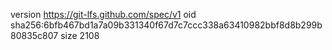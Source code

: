 version https://git-lfs.github.com/spec/v1
oid sha256:6bfb467bd1a7a09b331340f67d7c7ccc338a63410982bbf8d8b299b80835c807
size 2108
